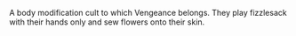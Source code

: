 A body modification cult to which Vengeance belongs. They play fizzlesack with their hands only and sew flowers onto their skin.

